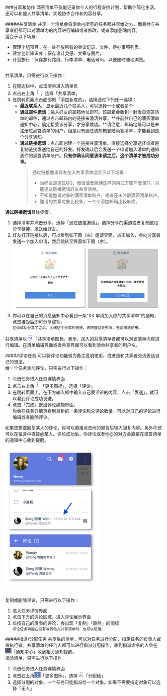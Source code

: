 ###分享和协作
滴答清单不仅能记录你个人的行程安排计划，帮助你简化生活，还可以和他人共享清单，实现协作合作和内容分享。

#####共享清单
共享一个清单会将清单内所有的任务都共享给对方，而且参与共享者们都可以对清单内的内容进行编辑或者修改，或者添加删除内容。
<br >适合于以下场景:
- 管理小组项目：在一处存放所有的会议记录、文件、待办事项列表。
- 建立创新知识库：保存设计灵感、文章与图片。
- 计划旅行：保存旅行路线、行李清单、电话号码，以便随时随地浏览。

<br >共享清单，只需进行以下操作：

1. 在侧边栏中，点击清单进入清单页
2. 点击右上角<img src="../images/images_android/image001.png" title="更多" width="20" />，选择「共享清单」
3. 在跳转页面点击底部的「添加新成员」，选择通过下列任一选项：
   - **最近联系人**：显示最近几个联系人，可以选择一个或者多个
   - **通过邮件邀请**：输入好友的邮箱地址即可。该邮箱会收到一封发自滴答清单的邮件，通过点击邮箱内的链接来激活共享。**并前往自己的滴答清单通知中心，确定接受该分享，才分享成功。**请注意，邮箱地址可以是未注册过滴答清单的用户，但是只有通过该邮箱登陆滴答清单，才能看到这个分享通知。
   - **通过链接邀请**：点击即创建一个链接共享清单。直接选择分享途径或者是复制链接发送给自己的好友。好友确认后会发送一个申请加入清单的通知到你的滴答清单账户。**只有你确认同意该申请之后，这个清单才被成功分享。**
     >通过链接邀请好友加入共享清单适合于以下场景：
     >- 当好友是通过QQ、微信或者微博这样的第三方账户登录时，只能通过链接邀请好友共享清单。
     >- 不知道邀请对象的滴答清单账户，或者还未注册滴答清单账户。
     >- 邀请的共享对象比较多，一个个添加邮箱比较麻烦。

**通过链接邀请**具体步骤：
1. 选择清单并点击分享，选择「通过链接邀请」，选择分享的渠道或者复制这段分享链接，发送给好友。
2. 好友打开链接以后，可以看到如下图（左）邀请界面，点击加入，会向分享者发送一个加入申请，然后跳转至界面如下图（右）。<br ><img src="../images/fx1.png" title="共享" />
3. 你可以在自己的消息通知中心看到一条“XX 申请加入你的共享清单”的通知，点击接受后即可分享成功。
<br >`在你成功分享了之后，关闭这个分享的链接，该链接就会失效，无法再被使用。`

共享清单以<img src="../images/images_android/image004.png" title="共享" width="20" />「共享清单图标」表示，加入的共享清单者都可以对该清单内容进行编辑。在清单编辑界面或者共享界面可以看到清单共享者的用户名。

#####评论任务
可以将评论功能做为备注说明使用，或者是和共享者交流表达自己的想法。
<br >给一个任务添加评论，只需进行以下操作：
1. 点击任务进入任务详情界面
2. 点击右上角<img src="../images/images_android/image001.png" title="更多" width="20" />「更多图标」，选择「评论」
3. 在跳转页面上，在下方输入框中输入自己要评论的内容，点击「发送」，就可以看到评论成功发送。
4. 点击「完成」退出评论编辑界面。
<br >你会在任务详情页看到最新的一条评论和总评论数量。可以对自己的评论进行编辑或者删除评论。

如果您想要回复某人的评论，你可以直接点击他的留言后输入回复内容。另外你还可以在留言中直接@某人。评论成功后，你评论或者你@的对方会直接在滴答清单的通知中心收到提醒。


<img src="../images/images_android/image3107.png" title="评论" width="300" />


<br >复制或删除评论，只需进行以下操作：
1. 进入任务详情界面
2. 点击下方的评论区域，进入评论展示界面
3. 长按自己的发表的评论，会出现「复制」「删除」的图标
<br >`评论任务功能在没有与其他人共享清单时，也可以使用。`

#####指派/分配任务
共享后的清单，可以对任务进行分配，指定任务的负责人或者执行者。共享清单的任何人都可以进行指派分配操作，收到指派命令的人会在<img src="../images/image4505.jpg" title="分配给" width="20" />「通知中心」收到相关通知提醒。
<br >指派清单，只需进行以下操作：
1. 点击任务进入任务详情界面
2. 点击右上角<img src="../images/image3100.png" title="更多" width="20" />「更多图标」，选择<img src="../images/image4504.jpg" title="分配给" width="20" />「分配给」
3. 选择分配的对象，一个任务只能指派给一个对象。如果不需要指定对象可以选择「无人」


